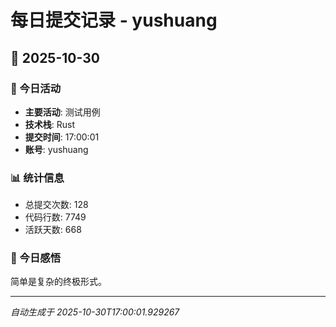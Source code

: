 # 每日提交记录 - yushuang

## 📅 2025-10-30

### 🎯 今日活动
- **主要活动**: 测试用例
- **技术栈**: Rust
- **提交时间**: 17:00:01
- **账号**: yushuang

### 📊 统计信息
- 总提交次数: 128
- 代码行数: 7749
- 活跃天数: 668

### 💭 今日感悟
简单是复杂的终极形式。

---
*自动生成于 2025-10-30T17:00:01.929267*

